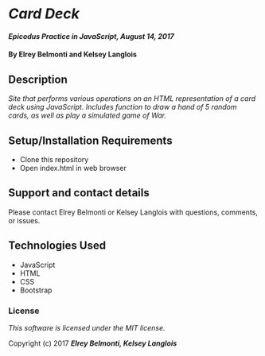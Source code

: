 # _Card Deck_

#### _Epicodus Practice in JavaScript, August 14, 2017_

#### By Elrey Belmonti and Kelsey Langlois

## Description

_Site that performs various operations on an HTML representation of a card deck using JavaScript. Includes function to draw a hand of 5 random cards, as well as play a simulated game of War._

## Setup/Installation Requirements

* Clone this repository
* Open index.html in web browser

## Support and contact details

Please contact Elrey Belmonti or Kelsey Langlois with questions, comments, or issues.

## Technologies Used

* JavaScript
* HTML
* CSS
* Bootstrap

### License

*This software is licensed under the MIT license.*

Copyright (c) 2017 **_Elrey Belmonti, Kelsey Langlois_**
